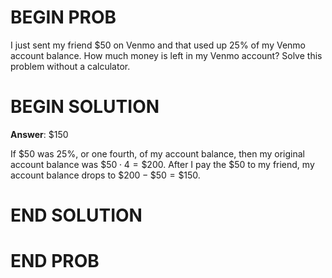 # BEGIN PROB

I just sent my friend $50 on Venmo and that used up 25% of my Venmo account balance. How much money is left in my Venmo account? Solve this problem without a calculator.

# BEGIN SOLUTION

**Answer**: $150

If \$50 was 25\%, or one fourth, of my account balance, then my original account balance was $\$50 \cdot 4 = \$200$. After I pay the $50 to my friend, my account balance drops to $\$200 - \$50 = \$150.$

# END SOLUTION

# END PROB
